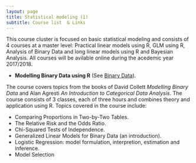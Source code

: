 ```yaml
---
layout: page
title: Statistical modeling (1)
subtitle: Course list  & Links
---
```

This course cluster is focused on basic statistical modeling and consists of 4 courses at a master level: Practical linear models using R,  GLM using R, Analysis of Binary Data and long linear models using R and Bayesian Analysis. All courses will be avilable online during the acedemic year 2017/2018.


-   **Modelling Binary Data using R** (See [Binary Data](https://github.com/eR-Biostat/Courses/tree/master/Statistical%20modeling%20(1)/Modelling%20Binary%20Data%20using%20R)).

The course covers topics from the books of David Collett *Modelling Binary Data* and Alan Agresti *An Introduction to Categorical Data Analysis*. The course consists of 3 classes, each of three hours and combines theory and application using R. Topics covered in the course include:

  + Comparing Proportions in Two-by-Two Tables.
  +  The Relative Risk and the Odds Ratio.
  + Chi-Squared Tests of Independence.
  + Generalized Linear Models for Binary Data (an introduction).
  + Logistic Regression: model formulation, interpretion, estimation and inference.
  + Model Selection